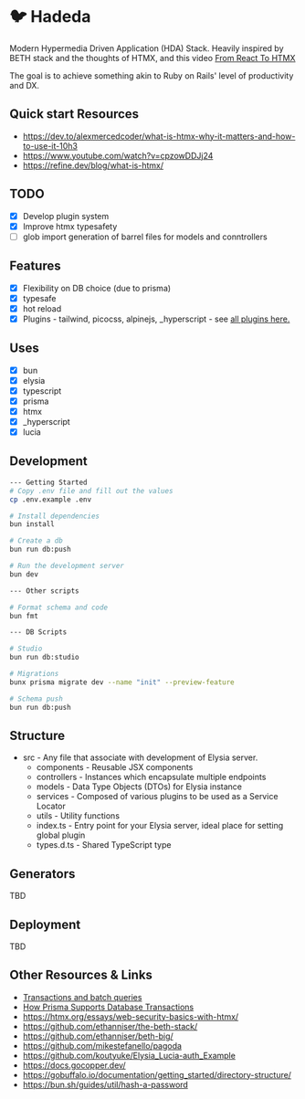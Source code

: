 # 🐦 Hadeda

Modern Hypermedia Driven Application (HDA) Stack. Heavily inspired by BETH stack and the thoughts of HTMX, and this video [From React To HTMX](https://www.youtube.com/watch?v=wIzwyyHolRs)

The goal is to achieve something akin to Ruby on Rails' level of productivity and DX.

## Quick start Resources

- https://dev.to/alexmercedcoder/what-is-htmx-why-it-matters-and-how-to-use-it-10h3
- https://www.youtube.com/watch?v=cpzowDDJj24
- https://refine.dev/blog/what-is-htmx/

## TODO

- [x] Develop plugin system
- [x] Improve htmx typesafety
- [ ] glob import generation of barrel files for models and conntrollers

## Features

- [x] Flexibility on DB choice (due to prisma)
- [x] typesafe
- [x] hot reload
- [x] Plugins - tailwind, picocss, alpinejs, \_hyperscript - see [all plugins here.](src/_plugins)

## Uses

- [x] bun
- [x] elysia
- [x] typescript
- [x] prisma
- [x] htmx
- [x] \_hyperscript
- [x] lucia

## Development

```bash
--- Getting Started
# Copy .env file and fill out the values
cp .env.example .env

# Install dependencies
bun install

# Create a db
bun run db:push

# Run the development server
bun dev

--- Other scripts

# Format schema and code
bun fmt

--- DB Scripts

# Studio
bun run db:studio

# Migrations
bunx prisma migrate dev --name "init" --preview-feature

# Schema push
bun run db:push
```

## Structure

- src - Any file that associate with development of Elysia server.
  - components - Reusable JSX components
  - controllers - Instances which encapsulate multiple endpoints
  - models - Data Type Objects (DTOs) for Elysia instance
  - services - Composed of various plugins to be used as a Service Locator
  - utils - Utility functions
  - index.ts - Entry point for your Elysia server, ideal place for setting global plugin
  - types.d.ts - Shared TypeScript type

## Generators

TBD

## Deployment

TBD

## Other Resources & Links

- [Transactions and batch queries](https://www.prisma.io/docs/orm/prisma-client/queries/transactions)
- [How Prisma Supports Database Transactions](https://www.prisma.io/blog/how-prisma-supports-transactions-x45s1d5l0ww1)
- https://htmx.org/essays/web-security-basics-with-htmx/
- https://github.com/ethanniser/the-beth-stack/
- https://github.com/ethanniser/beth-big/
- https://github.com/mikestefanello/pagoda
- https://github.com/koutyuke/Elysia_Lucia-auth_Example
- https://docs.gocopper.dev/
- https://gobuffalo.io/documentation/getting_started/directory-structure/
- https://bun.sh/guides/util/hash-a-password

<!--
https://github.com/gtramontina/elysia-htmx
https://github.com/gtrabanco/elysia-inject-html
https://github.com/gtrabanco/elysia-hmr-html
https://github.com/yfrans/elysia-http-error

-->
